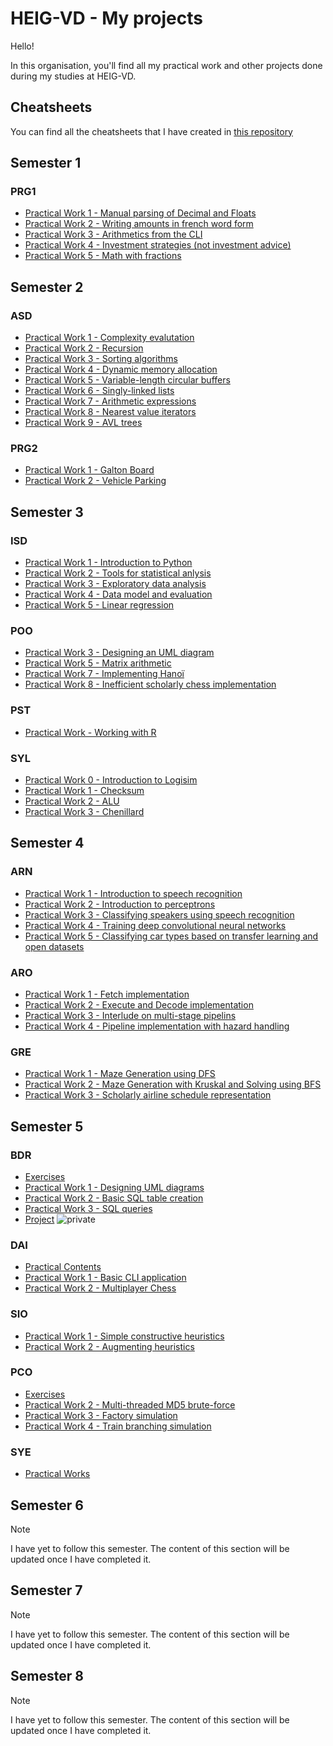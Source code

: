 # HEIG-VD - My projects

Hello!

In this organisation, you'll find all my practical work
and other projects done during my studies at HEIG-VD.

## Cheatsheets

You can find all the cheatsheets that I have created in [this repository](https://github.com/heig-lherman/cheatsheets)

## Semester 1

### PRG1

- [Practical Work 1 - Manual parsing of Decimal and Floats](https://github.com/heig-lherman/prg1/tree/main/pw01)
- [Practical Work 2 - Writing amounts in french word form](https://github.com/heig-lherman/prg1/tree/main/pw02)
- [Practical Work 3 - Arithmetics from the CLI](https://github.com/heig-lherman/prg1/tree/main/pw03)
- [Practical Work 4 - Investment strategies (not investment advice)](https://github.com/heig-lherman/prg1/tree/main/pw04)
- [Practical Work 5 - Math with fractions](https://github.com/heig-lherman/prg1/tree/main/pw05)

## Semester 2

### ASD

- [Practical Work 1 - Complexity evalutation](https://github.com/heig-lherman/asd/tree/main/pw01)
- [Practical Work 2 - Recursion](https://github.com/heig-lherman/asd/tree/main/pw02)
- [Practical Work 3 - Sorting algorithms](https://github.com/heig-lherman/asd/tree/main/pw03)
- [Practical Work 4 - Dynamic memory allocation](https://github.com/heig-lherman/asd/tree/main/pw04)
- [Practical Work 5 - Variable-length circular buffers](https://github.com/heig-lherman/asd/tree/main/pw05)
- [Practical Work 6 - Singly-linked lists](https://github.com/heig-lherman/asd/tree/main/pw06)
- [Practical Work 7 - Arithmetic expressions](https://github.com/heig-lherman/asd/tree/main/pw07)
- [Practical Work 8 - Nearest value iterators](https://github.com/heig-lherman/asd/tree/main/pw08)
- [Practical Work 9 - AVL trees](https://github.com/heig-lherman/asd/tree/main/pw09)

### PRG2

- [Practical Work 1 - Galton Board](https://github.com/heig-lherman/prg2/tree/main/pw01)
- [Practical Work 2 - Vehicle Parking](https://github.com/heig-lherman/prg2/tree/main/pw02)

## Semester 3

### ISD

- [Practical Work 1 - Introduction to Python](https://github.com/heig-lherman/isd/tree/main/pw01)
- [Practical Work 2 - Tools for statistical anlysis](https://github.com/heig-lherman/isd/tree/main/pw02)
- [Practical Work 3 - Exploratory data analysis](https://github.com/heig-lherman/isd/tree/main/pw03)
- [Practical Work 4 - Data model and evaluation](https://github.com/heig-lherman/isd/tree/main/pw04)
- [Practical Work 5 - Linear regression](https://github.com/heig-lherman/isd/tree/main/pw05)

### POO

- [Practical Work 3 - Designing an UML diagram](https://github.com/heig-lherman/poo-pw03)
- [Practical Work 5 - Matrix arithmetic](https://github.com/heig-lherman/poo-pw05)
- [Practical Work 7 - Implementing Hanoï](https://github.com/heig-lherman/poo-pw07)
- [Practical Work 8 - Inefficient scholarly chess implementation](https://github.com/heig-lherman/poo-pw08)

### PST

- [Practical Work - Working with R](https://github.com/heig-lherman/pst-pw01)

### SYL

- [Practical Work 0 - Introduction to Logisim](https://github.com/heig-lherman/syl/tree/main/pw00)
- [Practical Work 1 - Checksum](https://github.com/heig-lherman/syl/tree/main/pw01)
- [Practical Work 2 - ALU](https://github.com/heig-lherman/syl/tree/main/pw02)
- [Practical Work 3 - Chenillard](https://github.com/heig-lherman/syl/tree/main/pw03)

## Semester 4

### ARN

- [Practical Work 1 - Introduction to speech recognition](https://github.com/heig-lherman/arn/tree/main/pw01)
- [Practical Work 2 - Introduction to perceptrons](https://github.com/heig-lherman/arn/tree/main/pw02)
- [Practical Work 3 - Classifying speakers using speech recognition](https://github.com/heig-lherman/arn/tree/main/pw03)
- [Practical Work 4 - Training deep convolutional neural networks](https://github.com/heig-lherman/arn/tree/main/pw04)
- [Practical Work 5 - Classifying car types based on transfer learning and open datasets](https://github.com/heig-lherman/arn/tree/main/pw05)

### ARO

- [Practical Work 1 - Fetch implementation](https://github.com/heig-lherman/aro/tree/main/pw01)
- [Practical Work 2 - Execute and Decode implementation](https://github.com/heig-lherman/aro/tree/main/pw02)
- [Practical Work 3 - Interlude on multi-stage pipelins](https://github.com/heig-lherman/aro/tree/main/pw03)
- [Practical Work 4 - Pipeline implementation with hazard handling](https://github.com/heig-lherman/aro/tree/main/pw04)

### GRE

- [Practical Work 1 - Maze Generation using DFS](https://github.com/heig-lherman/gre-pw01)
- [Practical Work 2 - Maze Generation with Kruskal and Solving using BFS](https://github.com/heig-lherman/gre-pw02)
- [Practical Work 3 - Scholarly airline schedule representation](https://github.com/heig-lherman/gre-pw03)

## Semester 5

### BDR

- [Exercises](https://github.com/heig-lherman/bdr/tree/main/exercises)
- [Practical Work 1 - Designing UML diagrams](https://github.com/heig-lherman/bdr/tree/main/pw01)
- [Practical Work 2 - Basic SQL table creation](https://github.com/heig-lherman/bdr/tree/main/pw02)
- [Practical Work 3 - SQL queries](https://github.com/heig-lherman/bdr/tree/main/pw03)
- [Project](https://github.com/heig-lherman/bdr-project) ![private](https://img.shields.io/badge/available_on-22nd_january-blue)

### DAI

- [Practical Contents](https://github.com/heig-lherman/dai-practical-content)
- [Practical Work 1 - Basic CLI application](https://github.com/heig-lherman/dai-pw01)
- [Practical Work 2 - Multiplayer Chess](https://github.com/heig-lherman/dai-pw02)

### SIO

- [Practical Work 1 - Simple constructive heuristics](https://github.com/heig-lherman/sio-pw01)
- [Practical Work 2 - Augmenting heuristics](https://github.com/heig-lherman/sio-pw02)

### PCO

- [Exercises](https://github.com/heig-lherman/pco/tree/main/exercises)
- [Practical Work 2 - Multi-threaded MD5 brute-force](https://github.com/heig-lherman/pco/tree/main/pw02)
- [Practical Work 3 - Factory simulation](https://github.com/heig-lherman/pco/tree/main/pw03)
- [Practical Work 4 - Train branching simulation](https://github.com/heig-lherman/pco/tree/main/pw04)

### SYE

- [Practical Works](https://github.com/heig-lherman/sye)

## Semester 6

> [!NOTE]
> I have yet to follow this semester.
> The content of this section will be updated once I have completed it.

## Semester 7

> [!NOTE]
> I have yet to follow this semester.
> The content of this section will be updated once I have completed it.

## Semester 8

> [!NOTE]
> I have yet to follow this semester.
> The content of this section will be updated once I have completed it.
